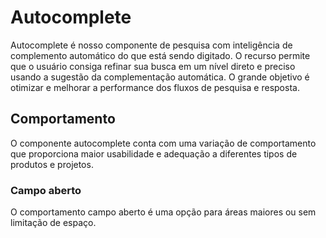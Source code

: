 # Autocomplete

Autocomplete é nosso componente de pesquisa com inteligência de complemento automático do que está sendo digitado. O recurso permite que o usuário consiga refinar sua busca em um nível direto e preciso usando a sugestão da complementação automática. O grande objetivo é otimizar e melhorar a performance dos fluxos de pesquisa e resposta.

## Comportamento
O componente autocomplete conta com uma variação de comportamento que proporciona maior usabilidade e adequação a diferentes tipos de produtos e projetos.

### Campo aberto
O comportamento campo aberto é uma opção para áreas maiores ou sem limitação de espaço.

<wiz-code-demo>
    <wiz-autocomplete
      data='[    
        {
        "email":"john.doe@test.com.br",
        "name":"John Doe"
        }​,
        {​
          "email":"aldrey.doe@test.com.br",
          "name":"Audrey Doe"
        }​,
        {​
          "email":"potter.doe@test.com.br",
          "name":"Potter Doe"
        }
      ]'
      search-result="name"
      search-item="name"
      placeholder="Pesquisar"
      (returnAutoComplete)="returnAutoComplete($event)"
    ></wiz-autocomplete>
</wiz-code-demo>